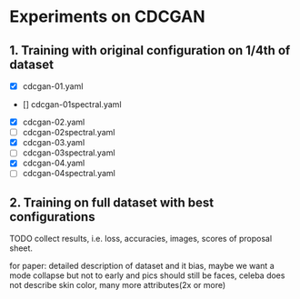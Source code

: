 # Experiments on CDCGAN
## 1. Training with original configuration on 1/4th of dataset
- [x] cdcgan-01.yaml 
- [] cdcgan-01spectral.yaml
- [x] cdcgan-02.yaml
- [ ] cdcgan-02spectral.yaml
- [x] cdcgan-03.yaml
- [ ] cdcgan-03spectral.yaml
- [x] cdcgan-04.yaml
- [ ] cdcgan-04spectral.yaml

## 2. Training on full dataset with best configurations


TODO collect results, i.e. loss, accuracies, images, scores of proposal sheet.

for paper: detailed description of dataset and it bias, maybe we want a mode collapse but not to early and pics should still be faces, celeba does not describe skin color, many more attributes(2x or more) 